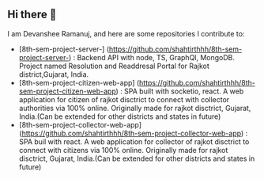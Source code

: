 ## Hi there 👋

<!--
**ramanujdevanshee22/ramanujdevanshee22** is a ✨ _special_ ✨ repository because its `README.md` (this file) appears on your GitHub profile.

Here are some ideas to get you started:

- 🔭 I’m currently working on ...
- 🌱 I’m currently learning ...
- 👯 I’m looking to collaborate on ...
- 🤔 I’m looking for help with ...
- 💬 Ask me about ...
- 📫 How to reach me: ...
- 😄 Pronouns: ...
- ⚡ Fun fact: ...
-->

I am Devanshee Ramanuj, and here are some repositories I contribute to:

- [8th-sem-project-server-] (https://github.com/shahtirthhh/8th-sem-project-server-) : Backend API with node, TS, GraphQl, MongoDB. Project named Resolution and Readdresal Portal for Rajkot district,Gujarat, India.
- [8th-sem-project-citizen-web-app] (https://github.com/shahtirthhh/8th-sem-project-citizen-web-app) : SPA built with socketio, react. A web application for citizen of rajkot disctrict to connect with collector authorities via 100% online. Originally made for rajkot disctrict, Gujarat, India.(Can be extended for other districts and states in future)
- [8th-sem-project-collector-web-app] (https://github.com/shahtirthhh/8th-sem-project-collector-web-app) : SPA buil with react. A web application for collector of rajkot disctrict to connect with citizens via 100% online. Originally made for rajkot disctrict, Gujarat, India.(Can be extended for other districts and states in future)

